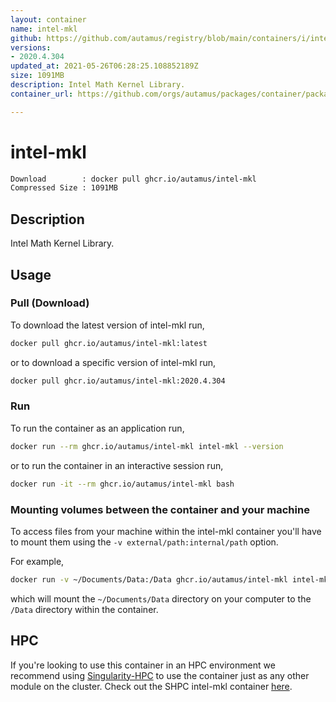 ```yaml
---
layout: container
name: intel-mkl
github: https://github.com/autamus/registry/blob/main/containers/i/intel-mkl/spack.yaml
versions:
- 2020.4.304
updated_at: 2021-05-26T06:28:25.108852189Z
size: 1091MB
description: Intel Math Kernel Library.
container_url: https://github.com/orgs/autamus/packages/container/package/intel-mkl

---
```

# intel-mkl
```bash 
Download        : docker pull ghcr.io/autamus/intel-mkl
Compressed Size : 1091MB
```

## Description
Intel Math Kernel Library.

## Usage
### Pull (Download)
To download the latest version of intel-mkl run,

```bash
docker pull ghcr.io/autamus/intel-mkl:latest
```

or to download a specific version of intel-mkl run,

```bash
docker pull ghcr.io/autamus/intel-mkl:2020.4.304
```
### Run
To run the container as an application run,
```bash
docker run --rm ghcr.io/autamus/intel-mkl intel-mkl --version
```

or to run the container in an interactive session run,
```bash
docker run -it --rm ghcr.io/autamus/intel-mkl bash
```

### Mounting volumes between the container and your machine
To access files from your machine within the intel-mkl container you'll have to mount them using the `-v external/path:internal/path` option.

For example,
```bash
docker run -v ~/Documents/Data:/Data ghcr.io/autamus/intel-mkl intel-mkl /Data/myData.csv
```
which will mount the `~/Documents/Data` directory on your computer to the `/Data` directory within the container.

## HPC
If you're looking to use this container in an HPC environment we recommend using [Singularity-HPC](https://singularity-hpc.readthedocs.io) to use the container just as any other module on the cluster. Check out the SHPC intel-mkl container [here](https://singularityhub.github.io/singularity-hpc/r/ghcr.io-autamus-intel-mkl/).